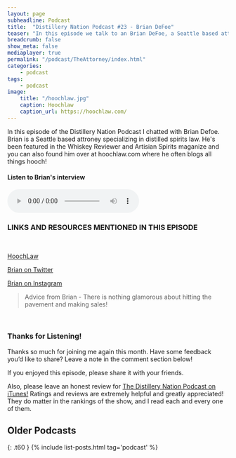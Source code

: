 ```yaml
---
layout: page
subheadline: Podcast
title:  "Distillery Nation Podcast #23 - Brian DeFoe"
teaser: "In this episode we talk to an Brian DeFoe, a Seattle based attorney specializing in distilled spirits law"
breadcrumb: false
show_meta: false
mediaplayer: true
permalink: "/podcast/TheAttorney/index.html"
categories:
    - podcast
tags:
    - podcast
image:
    title: "/hoochlaw.jpg"
    caption: Hoochlaw
    caption_url: https://hoochlaw.com/
---
```

In this episode of the Distillery Nation Podcast I chatted with Brian Defoe. Brian is a Seattle based attroney specializing in distilled spirits law. He's been featured in the Whiskey Reviewer and Artisian Spirits maganize and you can also found him over at hoochlaw.com where he often blogs all things hooch!



<h4>Listen to Brian's interview</h4>
<audio src="http://www.mastrogiannisdistillery.com/distillerynation/2017/023-DNP-TheAttorney.mp3" type="audio/mp3" controls="controls"></audio>


<h3>LINKS AND RESOURCES MENTIONED IN THIS EPISODE</h3>
<br>

[HoochLaw][1]

[Brian on Twitter][2]

[Brian on Instagram][3]


<blockquote>Advice from Brian -  There is nothing glamorous about hitting the pavement and making sales!</blockquote>

 [1]: https://hoochlaw.com/
 [2]: https://twitter.com/BrianBDeFoe
 [3]: https://www.instagram.com/hoochlaw/ 

<br>
<h3>Thanks for Listening!</h3>

Thanks so much for joining me again this month. Have some feedback you’d like to share? Leave a note in the comment section below!

If you enjoyed this episode, please share it with your friends.

Also, please leave an honest review for [The Distillery Nation Podcast on iTunes!][5] Ratings and reviews are extremely helpful and greatly appreciated! They do matter in the rankings of the show, and I read each and every one of them.


[5]: https://itunes.apple.com/us/podcast/distillery-nation-podcast/id1040367741


## Older Podcasts
{: .t60 }
{% include list-posts.html tag='podcast' %}